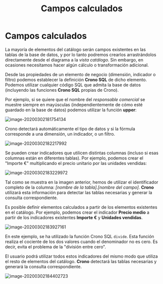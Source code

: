 ﻿---
title: Campos calculados
position: 6
Autogenerated: true
---

# Campos calculados

La mayoría de elementos del catálogo serán campos existentes en las tablas de la base de datos, y por lo tanto podremos crearlos arrastrándolos directamente desde el diagrama a la _vista catálogo_. Sin embargo, en ocasiones necesitamos hacer algún cálculo o transformación adicional.

Desde las propiedades de un elemento de negocio (dimensión, indicador o filtro) podemos establecer la definición **Crono SQL** de dicho elemento. Podemos utilizar cualquier código SQL que admita la base de datos (incluyendo las funciones **Crono SQL** propias de Crono).

Por ejemplo, si se quiere que el nombre del *responsable comercial* se muestre siempre en mayúsculas (independientemente de cómo esté guardado en la base de datos) podemos utilizar la función **upper**:

![image-20200302181754134](/images/calculos01.png)


Crono detectará automáticamente el tipo de datos y si la fórmula corresponde a una dimensión, un indicador, o un filtro.

![image-20200302182217992](/images/calculos02.png)

Se pueden crear indicadores que utilicen distintas columnas (incluso si esas columnas están en diferentes tablas). Por ejemplo, podemos crear el "Importe €" multiplicando el precio unitario por las unidades vendidas:


![image-20200302183229972](/images/calculos03.png)


Tal como se muestra en la imagen anterior, hemos de utilizar el identificador completo de la columna: _[nombre de la tabla].[nombre del campo]_. **Crono** utilizará esta información para detectar las tablas necesarias y generar la consulta correspondiente.

Es posible definir elementos calculados a partir de los elementos existentes en el catálogo. Por ejemplo, podemos crear el indicador **Precio medio** a partir de los indicadores existentes **Importe €** y **Unidades vendidas**.



![image-20200302183927161](/images/calculos04.png)



En este ejemplo, se ha utilizado la función Crono SQL `divide`. Esta función realiza el cociente de los dos valores cuando el denominador no es cero. Es decir, evita el problema de la "división entre cero".

El usuario podrá utilizar todos estos indicadores del mismo modo que utiliza el resto de elementos del catálogo. **Crono** detectará las tablas necesarias y generará la consulta correspondiente.

![image-20200302184402723](/images/calculos05.png)
